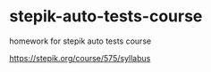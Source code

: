 # stepik-auto-tests-course
homework for stepik auto tests course

https://stepik.org/course/575/syllabus
